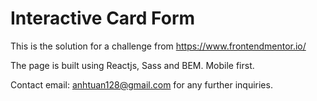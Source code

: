 # Interactive Card Form

This is the solution for a challenge from https://www.frontendmentor.io/  

The page is built using Reactjs, Sass and BEM. Mobile first.

Contact email: anhtuan128@gmail.com for any further inquiries.
